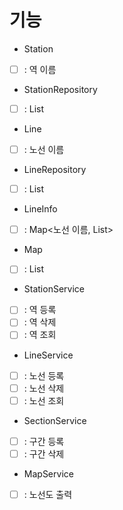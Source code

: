 # 기능

- Station
- [ ] : 역 이름

- StationRepository
- [ ] : List<Station>

- Line
- [ ] : 노선 이름

- LineRepository
- [ ] : List<Line>

- LineInfo
- [ ] : Map<노선 이름, List<Station>>

- Map
- [ ] : List<LineInfo>

- StationService
- [ ] : 역 등록
- [ ] : 역 삭제
- [ ] : 역 조회

- LineService
- [ ] : 노선 등록
- [ ] : 노선 삭제
- [ ] : 노선 조회

- SectionService
- [ ] : 구간 등록
- [ ] : 구간 삭제

- MapService
- [ ] : 노선도 출력